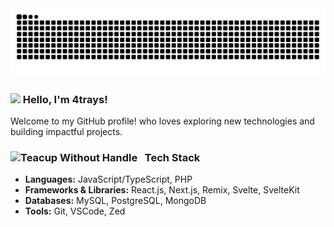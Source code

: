 <img src="https://raw.githubusercontent.com/kimmyxpow/kimmyxpow/output/snake.svg" alt="Snake animation" />

### <img src="https://user-images.githubusercontent.com/74038190/213844263-a8897a51-32f4-4b3b-b5c2-e1528b89f6f3.png" width="25px" /> Hello, I'm 4trays! &nbsp;


Welcome to my GitHub profile! who loves exploring new technologies and building impactful projects. 

### <img src="https://user-images.githubusercontent.com/74038190/216120974-24a76b31-7f39-41f1-a38f-b3c1377cc612.png" alt="Teacup Without Handle" width="20" /> &nbsp; Tech Stack

- **Languages:** JavaScript/TypeScript, PHP
- **Frameworks & Libraries:** React.js, Next.js, Remix, Svelte, SvelteKit
- **Databases:** MySQL, PostgreSQL, MongoDB
- **Tools:** Git, VSCode, Zed
